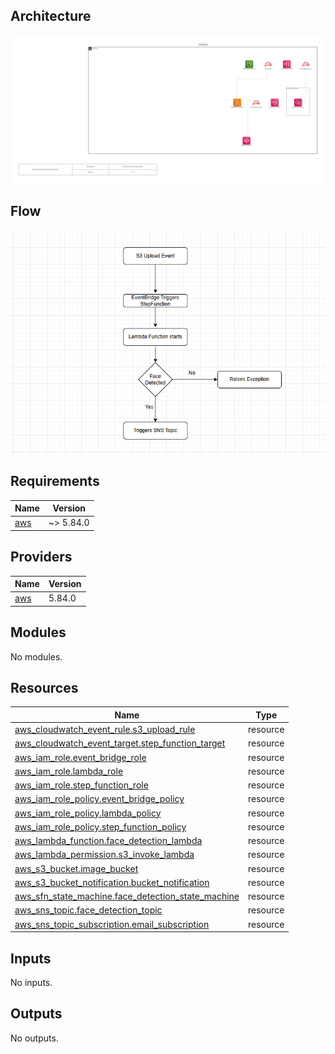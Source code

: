 
## Architecture
![enter image description here](https://raw.githubusercontent.com/mr-kaveh/hd-aws-from-beginner-to-pro/refs/heads/master/7-face-recognition-terraform/architecture.dot.png)

## Flow
![enter image description here](https://raw.githubusercontent.com/mr-kaveh/hd-aws-from-beginner-to-pro/refs/heads/master/7-face-recognition-terraform/Flow.PNG)

<!-- BEGIN_TF_DOCS -->
## Requirements

| Name | Version |
|------|---------|
| <a name="requirement_aws"></a> [aws](#requirement\_aws) | ~> 5.84.0 |

## Providers

| Name | Version |
|------|---------|
| <a name="provider_aws"></a> [aws](#provider\_aws) | 5.84.0 |

## Modules

No modules.

## Resources

| Name | Type |
|------|------|
| [aws_cloudwatch_event_rule.s3_upload_rule](https://registry.terraform.io/providers/hashicorp/aws/latest/docs/resources/cloudwatch_event_rule) | resource |
| [aws_cloudwatch_event_target.step_function_target](https://registry.terraform.io/providers/hashicorp/aws/latest/docs/resources/cloudwatch_event_target) | resource |
| [aws_iam_role.event_bridge_role](https://registry.terraform.io/providers/hashicorp/aws/latest/docs/resources/iam_role) | resource |
| [aws_iam_role.lambda_role](https://registry.terraform.io/providers/hashicorp/aws/latest/docs/resources/iam_role) | resource |
| [aws_iam_role.step_function_role](https://registry.terraform.io/providers/hashicorp/aws/latest/docs/resources/iam_role) | resource |
| [aws_iam_role_policy.event_bridge_policy](https://registry.terraform.io/providers/hashicorp/aws/latest/docs/resources/iam_role_policy) | resource |
| [aws_iam_role_policy.lambda_policy](https://registry.terraform.io/providers/hashicorp/aws/latest/docs/resources/iam_role_policy) | resource |
| [aws_iam_role_policy.step_function_policy](https://registry.terraform.io/providers/hashicorp/aws/latest/docs/resources/iam_role_policy) | resource |
| [aws_lambda_function.face_detection_lambda](https://registry.terraform.io/providers/hashicorp/aws/latest/docs/resources/lambda_function) | resource |
| [aws_lambda_permission.s3_invoke_lambda](https://registry.terraform.io/providers/hashicorp/aws/latest/docs/resources/lambda_permission) | resource |
| [aws_s3_bucket.image_bucket](https://registry.terraform.io/providers/hashicorp/aws/latest/docs/resources/s3_bucket) | resource |
| [aws_s3_bucket_notification.bucket_notification](https://registry.terraform.io/providers/hashicorp/aws/latest/docs/resources/s3_bucket_notification) | resource |
| [aws_sfn_state_machine.face_detection_state_machine](https://registry.terraform.io/providers/hashicorp/aws/latest/docs/resources/sfn_state_machine) | resource |
| [aws_sns_topic.face_detection_topic](https://registry.terraform.io/providers/hashicorp/aws/latest/docs/resources/sns_topic) | resource |
| [aws_sns_topic_subscription.email_subscription](https://registry.terraform.io/providers/hashicorp/aws/latest/docs/resources/sns_topic_subscription) | resource |

## Inputs

No inputs.

## Outputs

No outputs.
<!-- END_TF_DOCS -->

